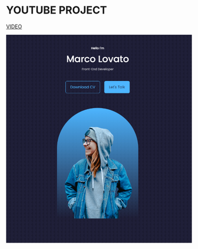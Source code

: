 # YOUTUBE PROJECT

[VIDEO](https://www.youtube.com/watch?v=G-Cr00UYokU&t=2662s)

<img src="/src/assets/portfolio.PNG">
